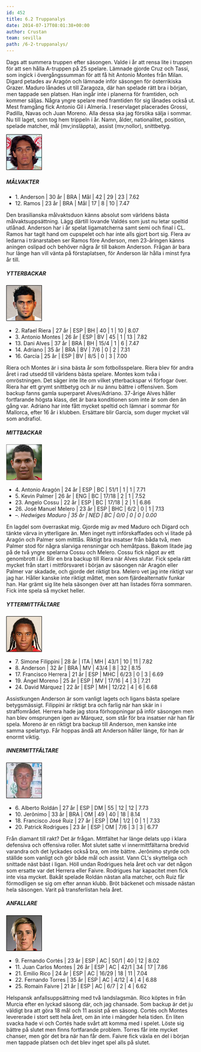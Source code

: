 ```yaml
---
id: 452
title: 6.2 Truppanalys
date: 2014-07-17T08:01:38+00:00
author: Crustan
team: sevilla
path: /6-2-truppanalys/
---
```


Dags att summera truppen efter säsongen. Valde i år att rensa lite i truppen för att sen hålla A-truppen på 25 spelare. Lämnade gjorde Cruz och Tassi, som ingick i övergångssumman för att få hit Antonio Montes från Milan. Digard petades av Aragón och lämnade inför säsongen för österrikiska Grazer. Maduro lånades ut till Zaragoza, där han spelade rätt bra i början, men tappade sen platsen. Han ingår inte i planerna för framtiden, och kommer säljas. Några yngre spelare med framtiden för sig lånades också ut. Mest framgång fick Antonio Gil i Almería. I reservlaget placerades Grossi, Padilla, Navas och Juan Moreno. Alla dessa ska jag försöka sälja i sommar. Nu till laget, som tog hem trippeln i år. Namn, ålder, nationalitet, position, spelade matcher, mål (mv;insläppta), assist (mv;nollor), snittbetyg.

<img src="../images/andersongk-small.png" alt="anderson gk" class="alignright" />

##### MÅLVAKTER

- 1\. Anderson | 30 år | BRA | Mål | 42 | 29 | 23 | 7.62
- 12\. Ramos | 23 år | BRA | Mål | 17 | 8 | 10 | 7.47

Den brasilianska målvaktsduon känns absolut som världens bästa målvaktsuppsättning. Lägg därtill lovande Valdés som just nu letar speltid utlånad. Anderson har i år spelat ligamatcherna samt semi och final i CL. Ramos har tagit hand om cupspelet och har inte alls gjort bort sig. Flera av ledarna i tränarstaben ser Ramos före Anderson, men 23-åringen känns aningen oslipad och behöver några år till bakom Anderson. Frågan är bara hur länge han vill vänta på förstaplatsen, för Anderson lär hålla i minst fyra år till.

##### YTTERBACKAR

<img src="../images/alves-small.png" alt="alves" class="alignright" />

- 2\. Rafael Riera | 27 år | ESP | BH | 40 | 1 | 10 | 8.07
- 3\. Antonio Montes | 26 år | ESP | BV | 45 | 1 | 13 | 7.82
- 13\. Dani Alves | 37 år | BRA | BH | 15/4 | 1 | 6 | 7.47
- 14\. Adriano | 35 år | BRA | BV | 7/6 | 0 | 2 | 7.31
- 16\. García | 25 år | ESP | BV | 8/5 | 0 | 3 | 7.00

Riera och Montes är i sina bästa år som fotbollsspelare. Riera blev för andra året i rad utsedd till världens bästa spelare. Montes kom tvåa i omröstningen. Det säger inte lite om vilket ytterbackspar vi förfogar över. Riera har ett grymt snittbetyg och är nu ännu bättre i offensiven. Som backup fanns gamla superparet Alves/Adriano. 37-årige Alves håller fortfarande högsta klass, det är bara konditionen som inte är som den än gång var. Adriano har inte fått mycket speltid och lämnar i sommar för Mallorca, efter 16 år i klubben. Ersättare blir García, som duger mycket väl som andrafiol.

##### MITTBACKAR

<img src="../images/maduro-small.png" alt="maduro" class="alignright" />

- 4\. Antonio Aragón | 24 år | ESP | BC | 51/1 | 1 | 1 | 7.71
- 5\. Kevin Palmer | 26 år | ENG | BC | 17/18 | 2 | 1 | 7.52
- 23\. Angelo Cossu | 22 år | ESP | BC | 17/18 | 2 | 1 | 6.86
- 26\. José Manuel Melero | 23 år | ESP | BHC | 6/2 | 0 | 1 | 7.13
- _–\. Hedwiges Maduro | 35 år | NED | BC | 0/0 | 0 | 0 | 0.00_

En lagdel som överraskat mig. Gjorde mig av med Maduro och Digard och tänkte värva in ytterligare än. Men inget nytt införskaffades och vi litade på Aragón och Palmer som mittlås. Riktigt bra insatser från båda två, men Palmer stod för några slarviga rensningar och hemåtpass. Bakom litade jag på de två yngre spelarna Cossu och Melero. Cossu fick något av ett genombrott i år. Blir en bra backup till Riera när Alves slutar. Fick spela rätt mycket från start i mittförsvaret i början av säsongen när Aragón eller Palmer var skadade, och gjorde det riktigt bra. Melero vet jag inte riktigt var jag har. Håller kanske inte riktigt måttet, men som fjärdealternativ funkar han. Har grämt sig lite hela säsongen över att han listades förra sommaren. Fick inte spela så mycket heller.

##### YTTERMITTFÄLTARE

<img src="../images/anderson-small.png" alt="anderson" class="alignright" />

- 7\. Simone Filippini | 28 år | ITA | MH | 43/1 | 10 | 11 | 7.82
- 8\. Anderson | 32 år | BRA | MV | 43/4 | 8 | 32 | 8.15
- 17\. Francisco Herrera | 21 år | ESP | MHC | 6/23 | 0 | 3 | 6.69
- 19\. Ángel Moreno | 25 år | ESP | MV | 17/16 | 4 | 3 | 7.21
- 24\. David Márquez | 22 år | ESP | MH | 12/22 | 4 | 6 | 6.68

Assistkungen Anderson är som vanligt lagets och ligans bästa spelare betygsmässigt. Filippini är riktigt bra och farlig när han skär in i straffområdet. Herrera hade jag stora förhoppningar på inför säsongen men han blev omsprungen igen av Márquez, som står för bra insatser när han får spela. Moreno är en riktigt bra backup till Anderson, men kanske inte samma spelartyp. Får hoppas ändå att Anderson håller länge, för han är enormt viktig.

##### INNERMITTFÄLTARE

<img src="../images/jeronimo-small.png" alt="jeronimo" class="alignright" />

- 6\. Alberto Roldán | 27 år | ESP | DM | 55 | 12 | 12 | 7.73
- 10\. Jerônimo | 33 år | BRA | OM | 49 | 40 | 18 | 8.14
- 18\. Francisco José Ruiz | 27 år | ESP | DM | 1/2 | 0 | 1 | 7.33
- 20\. Patrick Rodrigues | 23 år | ESP | OM | 7/6 | 3 | 3 | 6.77

Från diamant till rakt? Det är frågan. Mittfältet har länge delats upp i klara defensiva och offensiva roller. Mot slutet satte vi innermittfältarna bredvid varandra och det lyckades också bra, om inte bättre. Jerônimo styrde och ställde som vanligt och gör både mål och assist. Vann CL's skytteliga och snittade näst bäst i ligan. Höll undan Rodrigues hela året och var det någon som ersatte var det Herrera eller Faivre. Rodrigues har kapacitet men fick inte visa mycket. Bakåt spelade Roldán nästan alla matcher, och Ruiz får förmodligen se sig om efter annan klubb. Bröt bäckenet och missade nästan hela säsongen. Varit på transferlistan hela året.

##### ANFALLARE

<img src="../images/torres-small.png" alt="torres" class="alignright" />

- 9\. Fernando Cortés | 23 år | ESP | AC | 50/1 | 40 | 12 | 8.02
- 11\. Juan Carlos Montes | 26 år | ESP | AC | 42/1 | 34 | 17 | 7.86
- 21\. Emilio Rico | 24 år | ESP | AC | 16/29 | 18 | 11 | 7.04
- 22\. Fernando Torres | 35 år | ESP | AC | 4/12 | 4 | 4 | 6.88
- 25\. Romain Faivre | 21 år | ESP | AC | 6/7 | 2 | 4 | 6.62

Helspansk anfallsuppsättning med två landslagsmän. Rico köptes in från Murcia efter en lyckad säsong där, och jag chansade. Som backup är det ju väldigt bra att göra 18 mål och 11 assist på en säsong. Cortés och Montes levererade i stort sett hela året, om än inte i mängder hela tiden. En liten svacka hade vi och Cortés hade svårt att komma med i spelet. Löste sig bättre på slutet men finns fortfarande problem. Torres får inte mycket chanser, men gör det bra när han får dem. Faivre fick växla en del i början men tappade platsen och det blev inget spel alls på slutet.
